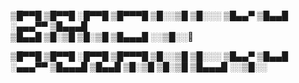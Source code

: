 ▒█▀▀█ ▒█▀▀█ ░█▀▀█ ▒█▀▀▀█ ▒█░░▒█ 
▒█░░░ ▒█▄▄▀ ▒█▄▄█ ░▄▄▄▀▀ ▒█▄▄▄█   
▒█▄▄█ ▒█░▒█ ▒█░▒█ ▒█▄▄▄█ ░░▒█░░👋

<!--
**Crazy10100/crazy10100** is a ✨ _special_ ✨ repository because its `README.md` (this file) appears on your GitHub profile.

Here are some ideas to get you started:

- 🔭 I’m currently working on ...
- 🌱 I’m currently learning ...
- 👯 I’m looking to collaborate on ...
- 🤔 I’m looking for help with ...
- 💬 Ask me about ...
- 📫 How to reach me: ...
- 😄 Pronouns: ...
- ⚡ Fun fact: ...
-->
▒█▀▀█ ▒█▀▀█ ░█▀▀█ ▒█▀▀▀█ ▒█░░▒█ 
▒█░░░ ▒█▄▄▀ ▒█▄▄█ ░▄▄▄▀▀ ▒█▄▄▄█ 
▒█▄▄█ ▒█░▒█ ▒█░▒█ ▒█▄▄▄█ ░░▒█░░
